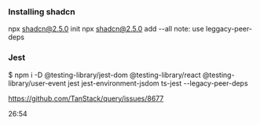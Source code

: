 ### Installing shadcn

npx shadcn@2.5.0 init
npx shadcn@2.5.0 add --all
note: use leggacy-peer-deps

### Jest

$ npm i -D @testing-library/jest-dom @testing-library/react @testing-library/user-event jest jest-environment-jsdom ts-jest --legacy-peer-deps

https://github.com/TanStack/query/issues/8677

26:54
